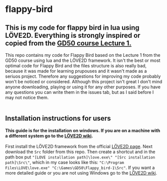 # flappy-bird

## This is my code for flappy bird in lua using LÖVE2D. Everything is strongly inspired or copied from the [GD50 course Lecture 1.](https://youtu.be/3IdOCxHGMIo)<br>

This repo contains my code for Flappy Bird based on the Lecture 1 from the GD50 course using lua and the LÖVE2D framework. It isn't the best or most optimal code for Flappy Bird and the files structure is also really bad, because it was made for learning prupouses and it wasn't made as a seriuos project. Therefore any suggestions for improving my code probably won't be noticed or considered. Although this project isn't great I don't mind anyone downloading, playing or using it for any other purposes. If you have any questions you can write them in the issues tab, but as I said before I may not notice them. <br><br>


## Installation instructions for users<br>

**This guide is for the installation on windows. If you are on a machine with a different system go to the [LÖVE2D wiki](https://love2d.org/wiki/Getting_Started).** <br><br>
First install the LÖVE2D framework from the official [LÖVE2D page](https://love2d.org). Next download the `Src` folder from this repo.
Then create a shortcut and in the path box put `"[LOVE installation path]\love.exe\" "[Src installation path]\Src\"`, which in my case looks like this: 
`"C:\Program Files\LOVE\love.exe" "C:\Games\GD50\Flappy_bird-1\Src"`. If you want a more detailed guide or you are not using Windows go to the [LÖVE2D wiki](https://love2d.org/wiki/Getting_Started).
